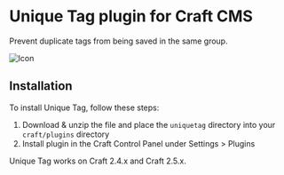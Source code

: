 # Unique Tag plugin for Craft CMS

Prevent duplicate tags from being saved in the same group.

![Icon](resources/icon.svg)

## Installation

To install Unique Tag, follow these steps:

1. Download & unzip the file and place the `uniquetag` directory into your `craft/plugins` directory
2. Install plugin in the Craft Control Panel under Settings > Plugins

Unique Tag works on Craft 2.4.x and Craft 2.5.x.
